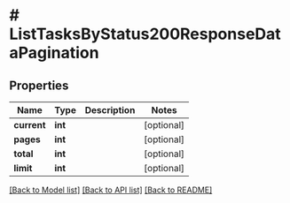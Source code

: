 # # ListTasksByStatus200ResponseDataPagination

## Properties

Name | Type | Description | Notes
------------ | ------------- | ------------- | -------------
**current** | **int** |  | [optional]
**pages** | **int** |  | [optional]
**total** | **int** |  | [optional]
**limit** | **int** |  | [optional]

[[Back to Model list]](../../README.md#models) [[Back to API list]](../../README.md#endpoints) [[Back to README]](../../README.md)
